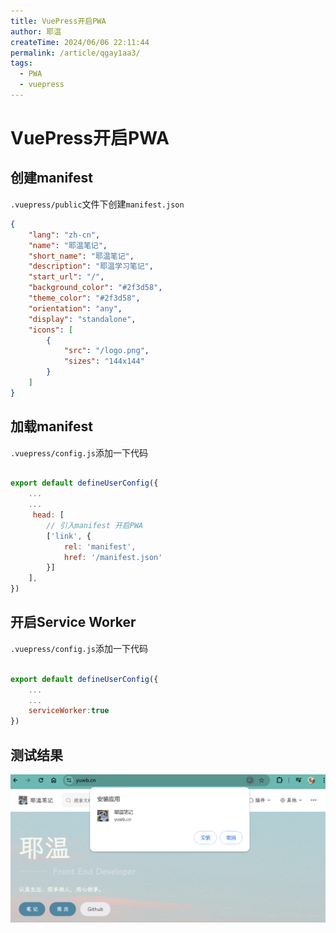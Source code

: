 ```yaml
---
title: VuePress开启PWA
author: 耶温
createTime: 2024/06/06 22:11:44
permalink: /article/qgay1aa3/
tags:
  - PWA
  - vuepress
---
```

# VuePress开启PWA

## 创建manifest

`.vuepress/public`文件下创建`manifest.json`

```json
{
    "lang": "zh-cn",
    "name": "耶温笔记",
    "short_name": "耶温笔记",
    "description": "耶温学习笔记",
    "start_url": "/",
    "background_color": "#2f3d58",
    "theme_color": "#2f3d58",
    "orientation": "any",
    "display": "standalone",
    "icons": [
        {
            "src": "/logo.png",
            "sizes": "144x144"
        }
    ]
}
```

## 加载manifest

`.vuepress/config.js`添加一下代码

```js

export default defineUserConfig({
    ...
    ...
     head: [
        // 引入manifest 开启PWA
        ['link', {
            rel: 'manifest',
            href: '/manifest.json'
        }]
    ],
})
```

## 开启Service Worker

`.vuepress/config.js`添加一下代码

```js

export default defineUserConfig({
    ...
    ...
    serviceWorker:true
})
```

## 测试结果
![alt text](image-3.png)

